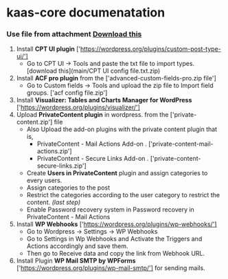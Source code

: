 # kaas-core documenatation


### Use file from attachment [Download this](main.zip) ###

1. Install **CPT UI plugin** ['https://wordpress.org/plugins/custom-post-type-ui/']
    * Go to CPT UI -> Tools and paste the txt file to import types. [download this](main/CPT UI config file.txt.zip)  
2. Install **ACF pro plugin** from the ['advanced-custom-fields-pro.zip file']
    * Go to Custom fields -> Tools and upload the zip file to Import field groups. ['acf config file.zip'] 
3. Install **Visualizer: Tables and Charts Manager for WordPress** ['https://wordpress.org/plugins/visualizer/'] 
4. Upload **PrivateContent plugin** in wordpress. from the ['private-content.zip'] file
    * Also Upload the add-on plugins with the private content plugin that is,
        * PrivateContent - Mail Actions Add-on . ['private-content-mail-actions.zip']
        * PrivateContent - Secure Links Add-on . ['private-content-secure-links.zip']
    * Create **Users in PrivateContent** plugin and assign categories to every users.
    * Assign categories to the post 
    * Restrict the categories according to the user category to restrict the content. *(last step)*
    * Enable Password recovery system in Password recovery in PrivateContent - Mail Actions
5. Install **WP Webhooks** ['https://wordpress.org/plugins/wp-webhooks/']
    * Go to Wordpress -> Settings -> WP Webhooks
    * Go to Settings in Wp Webhooks and Activate the Triggers and Actions accordingly and save them.
    * Then go to Receive data and copy the link from Webhook URL.
6. Install Plugin **WP Mail SMTP by WPForms** ['https://wordpress.org/plugins/wp-mail-smtp/'] for sending mails.


